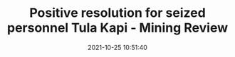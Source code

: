---
"title": "Positive resolution for seized personnel Tula Kapi - Mining Review"
"date": "2021-10-25 10:51:40"
"feed_name": "GOOGLENEWSMINING"
"feed_website": "https://news.google.com/search?q=mining%2Bincident&hl=en-US&gl=US&ceid=US:en"
"feed_rss": "https://news.google.com/rss/search?q=mining%2Bincident&hl=en-US&gl=US&ceid=US:en"
"link": "https://www.miningreview.com/gold/positive-resolution-for-seized-personnel-tula-kapi/"
"source": "{'href': 'https://www.miningreview.com', 'title': 'Mining Review'}"
"file": "_posts/2021-1-1-19a3163a7ddcf9dbe4c57253fe0ca823858176c6.md"
"accident": "0"
"drilling": "0"
"dead": "0"
"injured": "0"
"arrested": "0"
"place": "unknown place"
"where": "unknown site"
"causes": "unknown"
"place_uri": "unknown place"
---